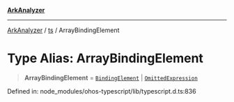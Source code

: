 [**ArkAnalyzer**](../../../../README.md)

***

[ArkAnalyzer](../../../../globals.md) / [ts](../README.md) / ArrayBindingElement

# Type Alias: ArrayBindingElement

> **ArrayBindingElement** = [`BindingElement`](../interfaces/BindingElement.md) \| [`OmittedExpression`](../interfaces/OmittedExpression.md)

Defined in: node\_modules/ohos-typescript/lib/typescript.d.ts:836
